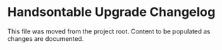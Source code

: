 # Handsontable Upgrade Changelog

This file was moved from the project root. Content to be populated as changes are documented.
